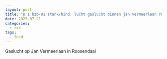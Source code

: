 ```yaml
---
layout: post
title: "p 1 bzb-01 stank/hind. lucht gaslucht binnen jan vermeerlaan roosendaal 201331"
date: 2025-07-21
categories: 
  - rss
tags: 
  - feed
---
```


Gaslucht op Jan Vermeerlaan in Roosendaal
